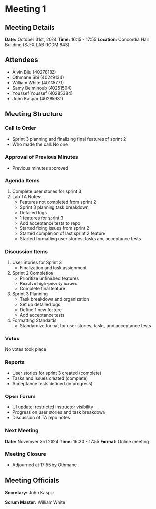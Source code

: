 # Meeting 1

## Meeting Details
**Date:** October 31st, 2024
**Time:** 16:15 - 17:55
**Location:** Concordia Hall Building (SJ-X LAB ROOM 843)

## Attendees
- Alvin Biju (40278182)
- Othmane Sbi (40249134)
- William White (40135771)
- Samy Belmihoub (40251504)
- Youssef Youssef (40285384)
- John Kaspar (40285931)

## Meeting Structure

### Call to Order
- Sprint 3 planning and finalizing final features of sprint 2
- Who made the call: No one

### Approval of Previous Minutes
- Previous minutes approved

### Agenda Items
1. Complete user stories for sprint 3
2. Lab TA Notes:
   - Features not completed from sprint 2
   - Sprint 3 planning task breakdown
   - Detailed logs
   - 1 features for sprint 3
   - Add acceptance tests to repo
   - Started fixing issues from sprint 2
   - Started completion of last sprint 2 feature
   - Started formatting user stories, tasks and acceptance tests

### Discussion Items
1. User Stories for Sprint 3
   - Finalization and task assignment
2. Sprint 2 Completion
   - Prioritize unfinished features
   - Resolve high-priority issues
   - Complete final feature
3. Sprint 3 Planning
   - Task breakdown and organization
   - Set up detailed logs
   - Define 1 new feature
   - Add acceptance tests
4. Formatting Standards
   - Standardize format for user stories, tasks, and acceptance tests

### Votes
No votes took place

### Reports
- User stories for sprint 3 created (complete)
- Tasks and issues created (complete)
- Acceptance tests defined (in progress)

### Open Forum
- UI update: restricted instructor visibility
- Progress on user stories and task breakdown
- Discussion of TA repo notes

### Next Meeting
**Date:** Novemver 3rd 2024
**Time:** 16:30 - 17:55
**Format:** Online meeting

### Meeting Closure
- Adjourned at 17:55 by Othmane

## Meeting Officials
**Secretary:** John Kaspar

**Scrum Master:** William White

